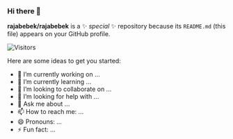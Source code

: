 ### Hi there 👋

**rajabebek/rajabebek** is a ✨ _special_ ✨ repository because its `README.md` (this file) appears on your GitHub profile.


![Visitors](https://api.visitorbadge.io/api/visitors?path=https%3A%2F%2Fgithub.com%2Frajabebek&countColor=%23263759)

Here are some ideas to get you started:

- 🔭 I’m currently working on ...
- 🌱 I’m currently learning ...
- 👯 I’m looking to collaborate on ...
- 🤔 I’m looking for help with ...
- 💬 Ask me about ...
- 📫 How to reach me: ...
- 😄 Pronouns: ...
- ⚡ Fun fact: ...

